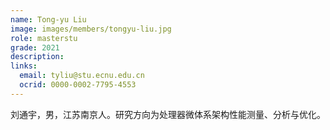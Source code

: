 ```yaml
---
name: Tong-yu Liu
image: images/members/tongyu-liu.jpg
role: masterstu
grade: 2021
description: 
links:
  email: tyliu@stu.ecnu.edu.cn
  ocrid: 0000-0002-7795-4553
---
```


刘通宇，男，江苏南京人。研究方向为处理器微体系架构性能测量、分析与优化。
